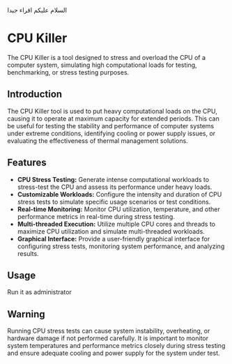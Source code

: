 السلام عليكم اقراء جيدا
# CPU Killer

The CPU Killer is a tool designed to stress and overload the CPU of a computer system, simulating high computational loads for testing, benchmarking, or stress testing purposes.

## Introduction

The CPU Killer tool is used to put heavy computational loads on the CPU, causing it to operate at maximum capacity for extended periods. This can be useful for testing the stability and performance of computer systems under extreme conditions, identifying cooling or power supply issues, or evaluating the effectiveness of thermal management solutions.

## Features

- **CPU Stress Testing:** Generate intense computational workloads to stress-test the CPU and assess its performance under heavy loads.
- **Customizable Workloads:** Configure the intensity and duration of CPU stress tests to simulate specific usage scenarios or test conditions.
- **Real-time Monitoring:** Monitor CPU utilization, temperature, and other performance metrics in real-time during stress testing.
- **Multi-threaded Execution:** Utilize multiple CPU cores and threads to maximize CPU utilization and simulate multi-threaded workloads.
- **Graphical Interface:** Provide a user-friendly graphical interface for configuring stress tests, monitoring system performance, and analyzing results.

## Usage
Run it as administrator

## Warning

Running CPU stress tests can cause system instability, overheating, or hardware damage if not performed carefully. It is important to monitor system temperatures and performance metrics closely during stress testing and ensure adequate cooling and power supply for the system under test.
